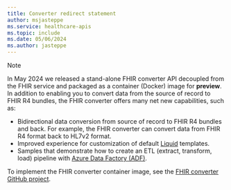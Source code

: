 ```yaml
---
title: Converter redirect statement
author: msjasteppe
ms.service: healthcare-apis
ms.topic: include
ms.date: 05/06/2024
ms.author: jasteppe
---
```


> [!NOTE]
> In May 2024 we released a stand-alone FHIR converter API decoupled from the FHIR service and packaged as a container (Docker) image for **preview**. In addition to enabling you to convert data from the source of record to FHIR R4 bundles, the FHIR converter offers many net new capabilities, such as:
> - Bidirectional data conversion from source of record to FHIR R4 bundles and back. For example, the FHIR converter can convert data from FHIR R4 format back to HL7v2 format.
> - Improved experience for customization of default [Liquid](https://shopify.github.io/liquid/) templates. 
> - Samples that demonstrate how to create an ETL (extract, transform, load) pipeline with [Azure Data Factory (ADF)](../../data-factory/introduction.md).
> 
> To implement the FHIR converter container image, see the [FHIR converter GitHub project](https://github.com/microsoft/fhir-converter).